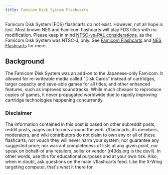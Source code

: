 ```yaml
---
title: Famicom Disk System Flashcarts
---
```


Famicom Disk System (FDS) flashcarts do not exist. However, not all hope is lost. Most known NES and Famicom flashcarts will play FDS titles with no modification. Please keep in mind [NTSC-vs-PAL considerations](https://www.reddit.com/r/flashcarts/wiki/ntsc-vs-pal-flashcart-considerations), as the Famicom Disk System was NTSC-J, only. See [Famicom Flashcarts](https://www.reddit.com/r/flashcarts/wiki/famicom-flashcarts) and [NES Flashcarts](https://www.reddit.com/r/flashcarts/wiki/nintendo-entertainment-system-flashcarts) for more.

## Background

The Famicom Disk System was an add-on to the Japanese-only Famicom. It allowed for re-writeable media called "Disk Cards" instead of cartridges, larger capacity and save-able games for all titles, and other enhanced features, such as improved soundtracks. While much cheaper to reproduce copies of games, it never propagated worldwide due to rapidly improving cartridge technologies happening concurrently.


### Disclaimer

The information contained in this post is based on other subreddit posts, reddit posts, pages and forums around the web. r/flashcarts, its members, moderators, and wiki contributors do not claim to own any or all of these flashcarts; nor vouch they will never harm your system; nor guarantee any suggested price; nor warrant completeness of lists at any given point, nor speak on behalf-of any retailers, seller or vendor (r43ds.org is the devil). In other words, use this for educational purposes and at your own risk. Also, when in doubt, ask questions on the main r/flashcarts feed. Like the X-Wing targeting computer, that's what it there for.
